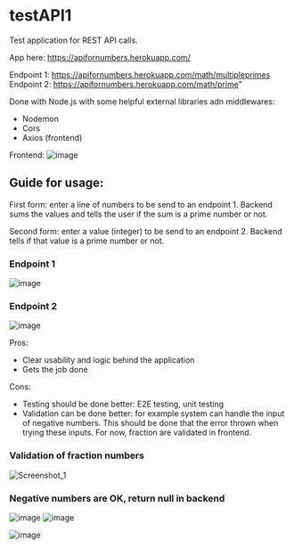# testAPI1
Test application for REST API calls.

App here: https://apifornumbers.herokuapp.com/

Endpoint 1: https://apifornumbers.herokuapp.com/math/multipleprimes  
Endpoint 2: https://apifornumbers.herokuapp.com/math/prime" 

Done with Node.js with some helpful external libraries adn middlewares:
- Nodemon
- Cors
- Axios (frontend)

Frontend:
![image](https://user-images.githubusercontent.com/59486096/155557416-691f4bcd-b6d1-445d-9df6-9868e5b96964.png)


## Guide for usage:

First form: enter a line of numbers to be send to an endpoint 1. Backend sums the values and tells the user if the sum is a prime number or not.

Second form: enter a value (integer) to be send to an endpoint 2. Backend tells if that value is a prime number or not.

### Endpoint 1
![image](https://user-images.githubusercontent.com/59486096/155558436-6ed47535-6435-4538-a516-a5b71a29c6cc.png)

### Endpoint 2
![image](https://user-images.githubusercontent.com/59486096/155558568-ba920ca8-e344-48f2-8755-ee0d46b55fa2.png)

Pros:
- Clear usability and logic behind the application
- Gets the job done

Cons:
- Testing should be done better: E2E testing, unit testing
- Validation can be done better: for example system can handle the input of negative numbers. This should be done that the error thrown when trying these inputs. For now, fraction are validated in frontend.

### Validation of fraction numbers
![Screenshot_1](https://user-images.githubusercontent.com/59486096/155684486-58bd2904-c8a2-4746-b585-d9b9a3ceebe3.png)

### Negative numbers are OK, return null in backend
![image](https://user-images.githubusercontent.com/59486096/155685249-b6790348-6ecc-4fd7-9852-5c84a48d3e9d.png)
![image](https://user-images.githubusercontent.com/59486096/155685199-0524b92d-4ac2-4bf5-a786-6f682784a7bb.png)

![image](https://user-images.githubusercontent.com/59486096/155685096-cd5e0ec1-b71c-40c7-a1f3-cb9e87f92739.png)

